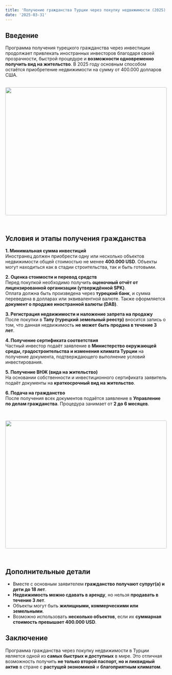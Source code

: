 ```yaml
---
title: 'Получение гражданства Турции через покупку недвижимости (2025)'
date: '2025-03-31'
---
```


## Введение

Программа получения турецкого гражданства через инвестиции продолжает привлекать иностранных инвесторов благодаря своей прозрачности, быстрой процедуре и **возможности одновременно получить вид на жительство**. В 2025 году основным способом остаётся приобретение недвижимости на сумму от 400.000 долларов США.
<img src="https://karayaka.ru/assets/images/articles/article9.jpg" width=100% height="400" style="object-fit: cover; border-radius: 3px; margin: 30px auto" />

## Условия и этапы получения гражданства

**1. Минимальная сумма инвестиций**  
Иностранец должен приобрести одну или несколько объектов недвижимости общей стоимостью не менее **400.000 USD**. Объекты могут находиться как в стадии строительства, так и быть готовыми.

**2. Оценка стоимости и перевод средств**  
Перед покупкой необходимо получить **оценочный отчёт от лицензированной организации (утверждённой SPK)**.  
Оплата должна быть произведена через **турецкий банк**, и сумма переведена в долларах или эквивалентной валюте. Также оформляется **документ о продаже иностранной валюты (DAB)**.

**3. Регистрация недвижимости и наложение запрета на продажу**  
После покупки в **Тапу (турецкий земельный реестр)** вносится запись о том, что данная недвижимость **не может быть продана в течение 3 лет**.

**4. Получение сертификата соответствия**  
Частный инвестор подаёт заявление в **Министерство окружающей среды, градостроительства и изменения климата Турции** на получение документа, подтверждающего выполнение условий инвестирования.

**5. Получение ВНЖ (вида на жительство)**  
На основании собственности и инвестиционного сертификата заявитель подаёт документы на **краткосрочный вид на жительство**.

**6. Подача на гражданство**  
После получения всех документов подаётся заявление в **Управление по делам гражданства**. Процедура занимает от **2 до 6 месяцев**.

<img src="https://karayaka.ru/assets/images/articles/article9.2.jpg" width=100% height="400" style="object-fit: cover; border-radius: 3px; margin: 30px auto;" />

## Дополнительные детали

- Вместе с основным заявителем **гражданство получают супруг(а) и дети до 18 лет**.
- **Недвижимость можно сдавать в аренду**, но нельзя **продавать в течение 3 лет**.
- Объекты могут быть **жилищными, коммерческими или земельными**.
- Возможно использовать **несколько объектов**, если их **суммарная стоимость превышает 400.000 USD**.

## Заключение

Программа гражданства через покупку недвижимости в Турции является одной из **самых быстрых и доступных** в мире. Это отличная возможность получить **не только второй паспорт, но и ликвидный актив** в стране с **растущей экономикой** и **благоприятным климатом**.
